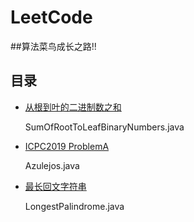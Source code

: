 # LeetCode

##算法菜鸟成长之路!!

## 目录
* [从根到叶的二进制数之和](https://leetcode-cn.com/contest/weekly-contest-131/problems/sum-of-root-to-leaf-binary-numbers/)

  SumOfRootToLeafBinaryNumbers.java
  
* [ICPC2019 ProblemA](./Problem/icpc2019.pdf)
   
  Azulejos.java

* [最长回文字符串](https://leetcode-cn.com/problems/longest-palindromic-substring/)

  LongestPalindrome.java
